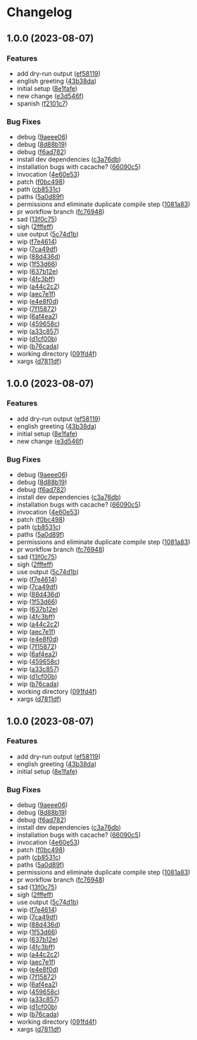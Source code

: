 # Changelog

## 1.0.0 (2023-08-07)


### Features

* add dry-run output ([ef58119](https://github.com/devdoshi/stl-next-flow/commit/ef581199e0fdc70bfcc6153b06ec530dfe004e92))
* english greeting ([43b38da](https://github.com/devdoshi/stl-next-flow/commit/43b38da3288ec94f6fa7498a5a393925e74da63f))
* initial setup ([8e1fafe](https://github.com/devdoshi/stl-next-flow/commit/8e1fafe5445fc5b6e12e4fdbfc310a4f5bd0fc36))
* new change ([e3d546f](https://github.com/devdoshi/stl-next-flow/commit/e3d546f16ca0d2aeee66f6d53ceccdf4b3728103))
* spanish ([f2101c7](https://github.com/devdoshi/stl-next-flow/commit/f2101c75f57bd45c8aad65cfe4c1107017006e22))


### Bug Fixes

* debug ([9aeee06](https://github.com/devdoshi/stl-next-flow/commit/9aeee06af3a73b7408b49d82bc7cb0b368b57452))
* debug ([8d88b19](https://github.com/devdoshi/stl-next-flow/commit/8d88b1977fe41e32407201b674fe7ad1528b6c37))
* debug ([f6ad782](https://github.com/devdoshi/stl-next-flow/commit/f6ad782263fa653f8b1270e1923bb7a9e1dbd004))
* install dev dependencies ([c3a76db](https://github.com/devdoshi/stl-next-flow/commit/c3a76db574478c5f195a17d1b5667ade8b900c90))
* installation bugs with cacache? ([66090c5](https://github.com/devdoshi/stl-next-flow/commit/66090c5ffa52ec9e5e60fbe660b5c3269a5ba97f))
* invocation ([4e60e53](https://github.com/devdoshi/stl-next-flow/commit/4e60e5341d165a48929ae18bda7137e4f925b09d))
* patch ([f0bc498](https://github.com/devdoshi/stl-next-flow/commit/f0bc498a1968347ac3358d65379f646914aa8a6d))
* path ([cb8531c](https://github.com/devdoshi/stl-next-flow/commit/cb8531ce180a18734476a9826e17e5b728706447))
* paths ([5a0d89f](https://github.com/devdoshi/stl-next-flow/commit/5a0d89f26b8e93b3ebbb7b0d3dca1fc5093d649b))
* permissions and eliminate duplicate compile step ([1081a83](https://github.com/devdoshi/stl-next-flow/commit/1081a83377d02f1e4c0dff443dd28ca77287f1f8))
* pr workflow branch ([fc76948](https://github.com/devdoshi/stl-next-flow/commit/fc7694847da12593806a4fa8c05227974088a333))
* sad ([13f0c75](https://github.com/devdoshi/stl-next-flow/commit/13f0c7505c8b37f9087e79708eabb3340134d539))
* sigh ([2fffeff](https://github.com/devdoshi/stl-next-flow/commit/2fffeff95ac1a56f103e58ce93298fe9b7f9728d))
* use output ([5c74d1b](https://github.com/devdoshi/stl-next-flow/commit/5c74d1b2040200c3143ccb4b7bde95faa86a1b7a))
* wip ([f7e4614](https://github.com/devdoshi/stl-next-flow/commit/f7e461477b52aba0d959fa3544a6cc24e4b787ae))
* wip ([7ca49df](https://github.com/devdoshi/stl-next-flow/commit/7ca49df74e719fe74f08ad551684ac900bfea415))
* wip ([88d436d](https://github.com/devdoshi/stl-next-flow/commit/88d436d51f8ea9a45eb783a60f6c8547e7a7e145))
* wip ([1f53d66](https://github.com/devdoshi/stl-next-flow/commit/1f53d668c3d1fada7aeb54f194ec8ee54b242656))
* wip ([637b12e](https://github.com/devdoshi/stl-next-flow/commit/637b12e5344845dcda85c1132b8e2024ea54a506))
* wip ([4fc3bff](https://github.com/devdoshi/stl-next-flow/commit/4fc3bff6f72a4a4cae943d31a5d89fe861b8720f))
* wip ([a44c2c2](https://github.com/devdoshi/stl-next-flow/commit/a44c2c2b525be53f347b9da1eb578987e5e7b204))
* wip ([aec7e1f](https://github.com/devdoshi/stl-next-flow/commit/aec7e1f3d4d8ba302a15d09218ca6fbc3054f85e))
* wip ([e4e8f0d](https://github.com/devdoshi/stl-next-flow/commit/e4e8f0d317b59361a00214bdadceaf3712bc10a5))
* wip ([7f15872](https://github.com/devdoshi/stl-next-flow/commit/7f15872d5d84fc1d74497876313b226a1f11af15))
* wip ([6af4ea2](https://github.com/devdoshi/stl-next-flow/commit/6af4ea2ab46afd1c8ab21f5c23ae70a3e32f5067))
* wip ([459658c](https://github.com/devdoshi/stl-next-flow/commit/459658c37b18385d230cc51c1c8af943023cf82e))
* wip ([a33c857](https://github.com/devdoshi/stl-next-flow/commit/a33c8576b7ef626fec344ee665b42afbed5b8cfa))
* wip ([d1cf00b](https://github.com/devdoshi/stl-next-flow/commit/d1cf00b2aea5ab4d1a866ba0e31eef9f44186c55))
* wip ([b76cada](https://github.com/devdoshi/stl-next-flow/commit/b76cada848a35c9690438b149c95ab0e104a4d2a))
* working directory ([091fd4f](https://github.com/devdoshi/stl-next-flow/commit/091fd4f3127afd226d172515e53f101aed22ac4b))
* xargs ([d7811df](https://github.com/devdoshi/stl-next-flow/commit/d7811dfe2f67aed15c62b842c49ba5ded7c043ef))

## 1.0.0 (2023-08-07)


### Features

* add dry-run output ([ef58119](https://github.com/devdoshi/stl-next-flow/commit/ef581199e0fdc70bfcc6153b06ec530dfe004e92))
* english greeting ([43b38da](https://github.com/devdoshi/stl-next-flow/commit/43b38da3288ec94f6fa7498a5a393925e74da63f))
* initial setup ([8e1fafe](https://github.com/devdoshi/stl-next-flow/commit/8e1fafe5445fc5b6e12e4fdbfc310a4f5bd0fc36))
* new change ([e3d546f](https://github.com/devdoshi/stl-next-flow/commit/e3d546f16ca0d2aeee66f6d53ceccdf4b3728103))


### Bug Fixes

* debug ([9aeee06](https://github.com/devdoshi/stl-next-flow/commit/9aeee06af3a73b7408b49d82bc7cb0b368b57452))
* debug ([8d88b19](https://github.com/devdoshi/stl-next-flow/commit/8d88b1977fe41e32407201b674fe7ad1528b6c37))
* debug ([f6ad782](https://github.com/devdoshi/stl-next-flow/commit/f6ad782263fa653f8b1270e1923bb7a9e1dbd004))
* install dev dependencies ([c3a76db](https://github.com/devdoshi/stl-next-flow/commit/c3a76db574478c5f195a17d1b5667ade8b900c90))
* installation bugs with cacache? ([66090c5](https://github.com/devdoshi/stl-next-flow/commit/66090c5ffa52ec9e5e60fbe660b5c3269a5ba97f))
* invocation ([4e60e53](https://github.com/devdoshi/stl-next-flow/commit/4e60e5341d165a48929ae18bda7137e4f925b09d))
* patch ([f0bc498](https://github.com/devdoshi/stl-next-flow/commit/f0bc498a1968347ac3358d65379f646914aa8a6d))
* path ([cb8531c](https://github.com/devdoshi/stl-next-flow/commit/cb8531ce180a18734476a9826e17e5b728706447))
* paths ([5a0d89f](https://github.com/devdoshi/stl-next-flow/commit/5a0d89f26b8e93b3ebbb7b0d3dca1fc5093d649b))
* permissions and eliminate duplicate compile step ([1081a83](https://github.com/devdoshi/stl-next-flow/commit/1081a83377d02f1e4c0dff443dd28ca77287f1f8))
* pr workflow branch ([fc76948](https://github.com/devdoshi/stl-next-flow/commit/fc7694847da12593806a4fa8c05227974088a333))
* sad ([13f0c75](https://github.com/devdoshi/stl-next-flow/commit/13f0c7505c8b37f9087e79708eabb3340134d539))
* sigh ([2fffeff](https://github.com/devdoshi/stl-next-flow/commit/2fffeff95ac1a56f103e58ce93298fe9b7f9728d))
* use output ([5c74d1b](https://github.com/devdoshi/stl-next-flow/commit/5c74d1b2040200c3143ccb4b7bde95faa86a1b7a))
* wip ([f7e4614](https://github.com/devdoshi/stl-next-flow/commit/f7e461477b52aba0d959fa3544a6cc24e4b787ae))
* wip ([7ca49df](https://github.com/devdoshi/stl-next-flow/commit/7ca49df74e719fe74f08ad551684ac900bfea415))
* wip ([88d436d](https://github.com/devdoshi/stl-next-flow/commit/88d436d51f8ea9a45eb783a60f6c8547e7a7e145))
* wip ([1f53d66](https://github.com/devdoshi/stl-next-flow/commit/1f53d668c3d1fada7aeb54f194ec8ee54b242656))
* wip ([637b12e](https://github.com/devdoshi/stl-next-flow/commit/637b12e5344845dcda85c1132b8e2024ea54a506))
* wip ([4fc3bff](https://github.com/devdoshi/stl-next-flow/commit/4fc3bff6f72a4a4cae943d31a5d89fe861b8720f))
* wip ([a44c2c2](https://github.com/devdoshi/stl-next-flow/commit/a44c2c2b525be53f347b9da1eb578987e5e7b204))
* wip ([aec7e1f](https://github.com/devdoshi/stl-next-flow/commit/aec7e1f3d4d8ba302a15d09218ca6fbc3054f85e))
* wip ([e4e8f0d](https://github.com/devdoshi/stl-next-flow/commit/e4e8f0d317b59361a00214bdadceaf3712bc10a5))
* wip ([7f15872](https://github.com/devdoshi/stl-next-flow/commit/7f15872d5d84fc1d74497876313b226a1f11af15))
* wip ([6af4ea2](https://github.com/devdoshi/stl-next-flow/commit/6af4ea2ab46afd1c8ab21f5c23ae70a3e32f5067))
* wip ([459658c](https://github.com/devdoshi/stl-next-flow/commit/459658c37b18385d230cc51c1c8af943023cf82e))
* wip ([a33c857](https://github.com/devdoshi/stl-next-flow/commit/a33c8576b7ef626fec344ee665b42afbed5b8cfa))
* wip ([d1cf00b](https://github.com/devdoshi/stl-next-flow/commit/d1cf00b2aea5ab4d1a866ba0e31eef9f44186c55))
* wip ([b76cada](https://github.com/devdoshi/stl-next-flow/commit/b76cada848a35c9690438b149c95ab0e104a4d2a))
* working directory ([091fd4f](https://github.com/devdoshi/stl-next-flow/commit/091fd4f3127afd226d172515e53f101aed22ac4b))
* xargs ([d7811df](https://github.com/devdoshi/stl-next-flow/commit/d7811dfe2f67aed15c62b842c49ba5ded7c043ef))

## 1.0.0 (2023-08-07)


### Features

* add dry-run output ([ef58119](https://github.com/devdoshi/stl-next-flow/commit/ef581199e0fdc70bfcc6153b06ec530dfe004e92))
* english greeting ([43b38da](https://github.com/devdoshi/stl-next-flow/commit/43b38da3288ec94f6fa7498a5a393925e74da63f))
* initial setup ([8e1fafe](https://github.com/devdoshi/stl-next-flow/commit/8e1fafe5445fc5b6e12e4fdbfc310a4f5bd0fc36))


### Bug Fixes

* debug ([9aeee06](https://github.com/devdoshi/stl-next-flow/commit/9aeee06af3a73b7408b49d82bc7cb0b368b57452))
* debug ([8d88b19](https://github.com/devdoshi/stl-next-flow/commit/8d88b1977fe41e32407201b674fe7ad1528b6c37))
* debug ([f6ad782](https://github.com/devdoshi/stl-next-flow/commit/f6ad782263fa653f8b1270e1923bb7a9e1dbd004))
* install dev dependencies ([c3a76db](https://github.com/devdoshi/stl-next-flow/commit/c3a76db574478c5f195a17d1b5667ade8b900c90))
* installation bugs with cacache? ([66090c5](https://github.com/devdoshi/stl-next-flow/commit/66090c5ffa52ec9e5e60fbe660b5c3269a5ba97f))
* invocation ([4e60e53](https://github.com/devdoshi/stl-next-flow/commit/4e60e5341d165a48929ae18bda7137e4f925b09d))
* patch ([f0bc498](https://github.com/devdoshi/stl-next-flow/commit/f0bc498a1968347ac3358d65379f646914aa8a6d))
* path ([cb8531c](https://github.com/devdoshi/stl-next-flow/commit/cb8531ce180a18734476a9826e17e5b728706447))
* paths ([5a0d89f](https://github.com/devdoshi/stl-next-flow/commit/5a0d89f26b8e93b3ebbb7b0d3dca1fc5093d649b))
* permissions and eliminate duplicate compile step ([1081a83](https://github.com/devdoshi/stl-next-flow/commit/1081a83377d02f1e4c0dff443dd28ca77287f1f8))
* pr workflow branch ([fc76948](https://github.com/devdoshi/stl-next-flow/commit/fc7694847da12593806a4fa8c05227974088a333))
* sad ([13f0c75](https://github.com/devdoshi/stl-next-flow/commit/13f0c7505c8b37f9087e79708eabb3340134d539))
* sigh ([2fffeff](https://github.com/devdoshi/stl-next-flow/commit/2fffeff95ac1a56f103e58ce93298fe9b7f9728d))
* use output ([5c74d1b](https://github.com/devdoshi/stl-next-flow/commit/5c74d1b2040200c3143ccb4b7bde95faa86a1b7a))
* wip ([f7e4614](https://github.com/devdoshi/stl-next-flow/commit/f7e461477b52aba0d959fa3544a6cc24e4b787ae))
* wip ([7ca49df](https://github.com/devdoshi/stl-next-flow/commit/7ca49df74e719fe74f08ad551684ac900bfea415))
* wip ([88d436d](https://github.com/devdoshi/stl-next-flow/commit/88d436d51f8ea9a45eb783a60f6c8547e7a7e145))
* wip ([1f53d66](https://github.com/devdoshi/stl-next-flow/commit/1f53d668c3d1fada7aeb54f194ec8ee54b242656))
* wip ([637b12e](https://github.com/devdoshi/stl-next-flow/commit/637b12e5344845dcda85c1132b8e2024ea54a506))
* wip ([4fc3bff](https://github.com/devdoshi/stl-next-flow/commit/4fc3bff6f72a4a4cae943d31a5d89fe861b8720f))
* wip ([a44c2c2](https://github.com/devdoshi/stl-next-flow/commit/a44c2c2b525be53f347b9da1eb578987e5e7b204))
* wip ([aec7e1f](https://github.com/devdoshi/stl-next-flow/commit/aec7e1f3d4d8ba302a15d09218ca6fbc3054f85e))
* wip ([e4e8f0d](https://github.com/devdoshi/stl-next-flow/commit/e4e8f0d317b59361a00214bdadceaf3712bc10a5))
* wip ([7f15872](https://github.com/devdoshi/stl-next-flow/commit/7f15872d5d84fc1d74497876313b226a1f11af15))
* wip ([6af4ea2](https://github.com/devdoshi/stl-next-flow/commit/6af4ea2ab46afd1c8ab21f5c23ae70a3e32f5067))
* wip ([459658c](https://github.com/devdoshi/stl-next-flow/commit/459658c37b18385d230cc51c1c8af943023cf82e))
* wip ([a33c857](https://github.com/devdoshi/stl-next-flow/commit/a33c8576b7ef626fec344ee665b42afbed5b8cfa))
* wip ([d1cf00b](https://github.com/devdoshi/stl-next-flow/commit/d1cf00b2aea5ab4d1a866ba0e31eef9f44186c55))
* wip ([b76cada](https://github.com/devdoshi/stl-next-flow/commit/b76cada848a35c9690438b149c95ab0e104a4d2a))
* working directory ([091fd4f](https://github.com/devdoshi/stl-next-flow/commit/091fd4f3127afd226d172515e53f101aed22ac4b))
* xargs ([d7811df](https://github.com/devdoshi/stl-next-flow/commit/d7811dfe2f67aed15c62b842c49ba5ded7c043ef))

